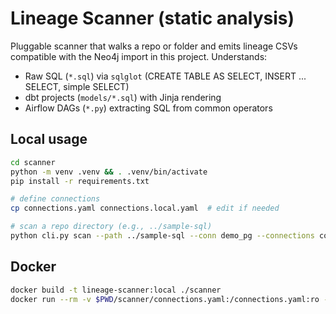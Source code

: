 # Lineage Scanner (static analysis)

Pluggable scanner that walks a repo or folder and emits lineage CSVs compatible with the Neo4j import in this project.
Understands:
- Raw SQL (`*.sql`) via `sqlglot` (CREATE TABLE AS SELECT, INSERT ... SELECT, simple SELECT)
- dbt projects (`models/*.sql`) with Jinja rendering
- Airflow DAGs (`*.py`) extracting SQL from common operators

## Local usage
```bash
cd scanner
python -m venv .venv && . .venv/bin/activate
pip install -r requirements.txt

# define connections
cp connections.yaml connections.local.yaml  # edit if needed

# scan a repo directory (e.g., ../sample-sql)
python cli.py scan --path ../sample-sql --conn demo_pg --connections connections.local.yaml --out ../neo4j/import
```

## Docker
```bash
docker build -t lineage-scanner:local ./scanner
docker run --rm -v $PWD/scanner/connections.yaml:/connections.yaml:ro -v $PWD/sample-repo:/scan:ro -v $PWD/neo4j/import:/out   lineage-scanner:local scan --path /scan --conn demo_pg --connections /connections.yaml --out /out
```
